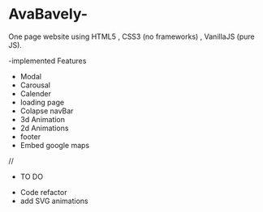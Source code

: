# AvaBavely-
One page website using HTML5 , CSS3 (no frameworks) , VanillaJS (pure JS).

-implemented Features
* Modal
* Carousal
* Calender
* loading page
* Colapse navBar
* 3d Animation
* 2d Animations
* footer
* Embed google maps

//
- TO DO 
* Code refactor
* add SVG animations
